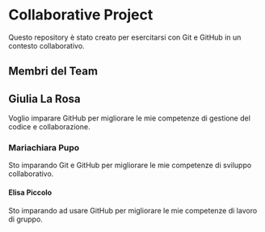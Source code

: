 # Collaborative Project
Questo repository è stato creato per esercitarsi con Git e GitHub in un contesto collaborativo.

## Membri del Team

## Giulia La Rosa
Voglio imparare GitHub per migliorare le mie competenze di gestione del codice e collaborazione.

### Mariachiara Pupo
Sto imparando Git e GitHub per migliorare le mie competenze di sviluppo collaborativo.

#### Elisa Piccolo
Sto imparando ad usare GitHub per migliorare le mie competenze di lavoro di gruppo.
